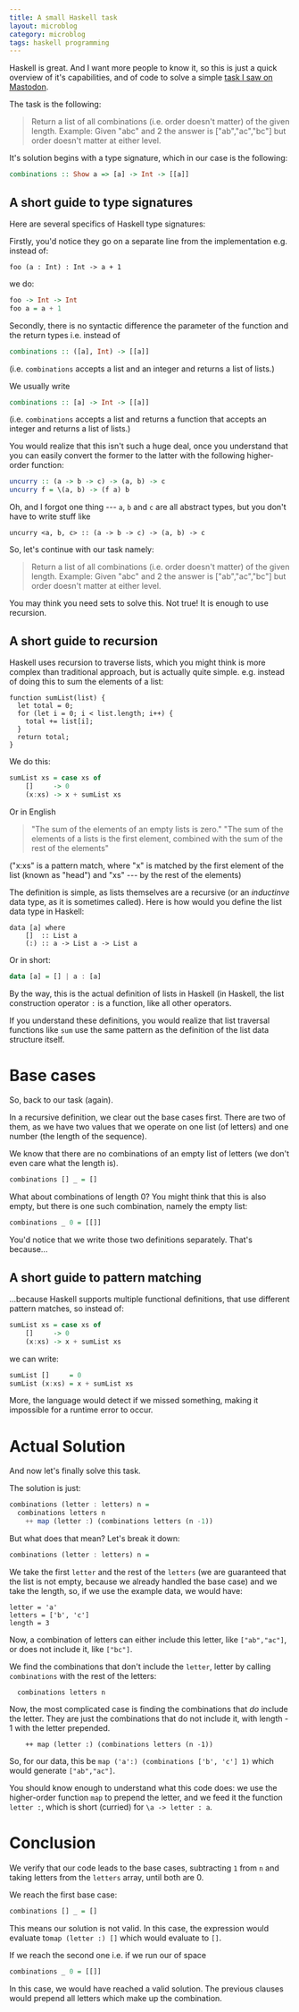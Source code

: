 ```yaml
---
title: A small Haskell task
layout: microblog
category: microblog
tags: haskell programming
---
```


Haskell is great. And I want more people to know it, so this is just a quick overview of it's capabilities, and of  code to solve a simple [task I saw on Mastodon](https://recurse.social/@redmp/114232802896990485).

The task is the following:

> Return a list of all combinations (i.e. order doesn't matter) of the given length.
> Example: Given "abc" and 2 the answer is ["ab","ac","bc"] but order doesn't matter at either level.


It's solution begins with a type signature, which in our case is the following: 

```haskell
combinations :: Show a => [a] -> Int -> [[a]]
```

A short guide to type signatures
---

Here are several specifics of Haskell type signatures:

Firstly, you'd notice they go on a separate line from the implementation e.g. instead of:

```
foo (a : Int) : Int -> a + 1

```
we do:

``` haskell
foo -> Int -> Int
foo a = a + 1
```

Secondly, there is no syntactic difference the parameter of the function and the return types i.e. instead of 

```haskell
combinations :: ([a], Int) -> [[a]]

```

(i.e. `combinations` accepts a list and an integer and returns a list of lists.)

We usually write 

```haskell
combinations :: [a] -> Int -> [[a]]

```

(i.e. `combinations` accepts a list and returns a function that accepts an integer and returns a list of lists.)

You would realize that this isn't such a huge deal, once you understand that you can easily convert the former to the latter with the following higher-order function:

```haskell
uncurry :: (a -> b -> c) -> (a, b) -> c
uncurry f = \(a, b) -> (f a) b

```

Oh, and I forgot one thing --- `a`, `b` and `c` are all abstract types, but you don't have to write stuff like

```
uncurry <a, b, c> :: (a -> b -> c) -> (a, b) -> c

```

So, let's continue with our task namely:

> Return a list of all combinations (i.e. order doesn't matter) of the given length.
> Example: Given "abc" and 2 the answer is ["ab","ac","bc"] but order doesn't matter at either level.

You may think you need sets to solve this. Not true! It is enough to use recursion.

A short guide to recursion
---

Haskell uses recursion to traverse lists, which you might think is more complex than traditional approach, but is actually quite simple. e.g. instead of doing this to sum the elements of a list:

```
function sumList(list) {
  let total = 0;
  for (let i = 0; i < list.length; i++) {
    total += list[i];
  }
  return total;
}
```

We do this:

```haskell
sumList xs = case xs of
    []     -> 0
    (x:xs) -> x + sumList xs
```

Or in English

> "The sum of the elements of an empty lists is zero."
> "The sum of the elements of a lists is the first element, combined with the sum of the rest of the elements"

("x:xs" is a pattern match, where "x" is matched by the first element of the list (known as "head") and "xs" --- by the rest of the elements)

The definition is simple, as lists themselves are a recursive (or an *inductinve* data type, as it is sometimes called). Here is how would you define the list data type in Haskell:

```
data [a] where
    []  :: List a                   
    (:) :: a -> List a -> List a
```
Or in short:

```haskell
data [a] = [] | a : [a]
```
By the way, this is the actual definition of lists in Haskell (in Haskell, the list construction operator `:` is a function, like all other operators.

If you understand these definitions, you would realize that list traversal functions like `sum` use the same pattern as the definition of the list data structure itself.

Base cases
===

So, back to our task (again). 

In a recursive definition, we clear out the base cases first. There are two of them, as we have two values that we operate on one list (of letters) and one number (the length of the sequence). 

We know that there are no combinations of an empty list of letters (we don't even care what the length is).

```haskell
combinations [] _ = []
```

What about combinations of length 0? You might think that this is also empty, but there is one such combination, namely the empty list:

```haskell
combinations _ 0 = [[]]
```

You'd notice that we write those two definitions separately. That's because...

A short guide to pattern matching
---

...because Haskell supports multiple functional definitions, that use different pattern matches, so instead of:

```haskell
sumList xs = case xs of
    []     -> 0
    (x:xs) -> x + sumList xs
```
we can write: 

```haskell
sumList []     = 0               
sumList (x:xs) = x + sumList xs

```
More, the language would detect if we missed something, making it impossible for a runtime error to occur.

Actual Solution
===

And now let's finally solve this task. 


The solution is just:

```haskell
combinations (letter : letters) n = 
  combinations letters n
    ++ map (letter :) (combinations letters (n -1))
```

But what does that mean? Let's break it down:

```haskell
combinations (letter : letters) n = 
```

We take the first `letter` and the rest of the `letters` (we are guaranteed that the list is not empty, because we already handled the base case) and we take the length, so, if we use the example data, we would have:

```
letter = 'a'
letters = ['b', 'c']
length = 3
```

Now, a combination of letters can either include this letter, like `["ab","ac"]`, or does not include it, like `["bc"]`.

We find the combinations that don't include the `letter`, letter by calling `combinations` with the rest of the letters:

```
  combinations letters n
```

Now, the most complicated case is finding the combinations that *do* include the letter. They are just the combinations that do not include it, with length - 1 with the letter prepended.

```
    ++ map (letter :) (combinations letters (n -1))
```

So, for our data, this be `map ('a':) (combinations ['b', 'c'] 1)` which would generate `["ab","ac"]`.

You should know enough to understand what this code does: we use the higher-order function `map` to prepend the letter, and we feed it the function `letter :`, which is short (curried) for `\a -> letter : a`.  


Conclusion
===

We verify that our code leads to the base cases, subtracting `1` from `n` and taking letters from the `letters` array, until both are 0. 

We reach the first base case:

```haskell
combinations [] _ = []
```

This means our solution is not valid. In this case, the expression would evaluate to`map (letter :) []` which would evaluate to `[]`.


If we reach the second one i.e. if we run our of space

```haskell
combinations _ 0 = [[]]

```
In this case, we would have reached a valid solution. The previous clauses would prepend all letters which make up the combination.
